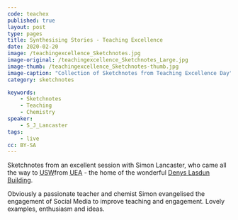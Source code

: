 ```yaml
---
code: teachex
published: true
layout: post
type: pages
title: Synthesising Stories - Teaching Excellence
date: 2020-02-20
image: /teachingexcellence_Sketchnotes.jpg
image-original: /teachingexcellence_Sketchnotes_Large.jpg
image-thumb: /teachingexcellence_Sketchnotes-thumb.jpg
image-caption: "Collection of Sketchnotes from Teaching Excellence Day"
category: sketchnotes

keywords:
    - Sketchnotes
    - Teaching
    - Chemistry
speaker:
    - S_J_Lancaster
tags:
    - live
cc: BY-SA
---
```


Sketchnotes from an excellent session with Simon Lancaster, who came all the way to <abbr title="University of South Wales">USW</abbr>from <abbr title="University of East Anglia">UEA</abbr> - the home of the wonderful [Denys Lasdun Building](lasdun).

Obviously a passionate teacher and chemist Simon evangelised the engagement of Social Media to improve teaching and engagement. Lovely examples, enthusiasm and ideas.

[lasdun]: http://www.eafa.org.uk/catalogue/213000